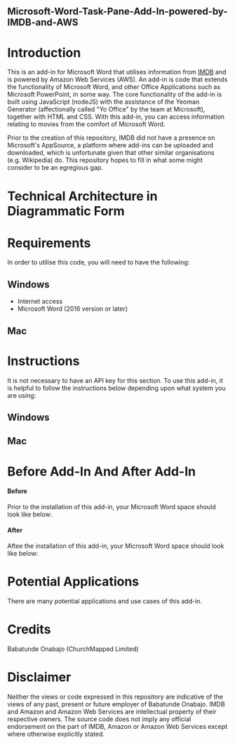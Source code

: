 ## Microsoft-Word-Task-Pane-Add-In-powered-by-IMDB-and-AWS

# Introduction
This is an add-in for Microsoft Word that utilises information from [IMDB](https://www.imdb.com/) and is powered by Amazon Web Services (AWS). An add-in is code that extends the functionality of Microsoft Word, and other Office Applications such as Microsoft PowerPoint, in some way. The core functionality of the add-in is built using JavaScript (nodeJS) with the assistance of the Yeoman Generator (affectionally called "Yo Office" by the team at Microsoft), together with HTML and CSS. With this add-in, you can access information relating to movies from the comfort of Microsoft Word. 

Prior to the creation of this repository, IMDB did not have a presence on Microsoft's AppSource, a platform where add-ins can be uploaded and downloaded, which is unfortunate given that other similar organisations (e.g. Wikipedia) do. This repository hopes to fill in what some might consider to be an egregious gap.

# Technical Architecture in Diagrammatic Form

# Requirements
In order to utilise this code, you will need to have the following:
## Windows
* Internet access
* Microsoft Word (2016 version or later)

## Mac

# Instructions
It is not necessary to have an API key for this section. To use this add-in, it is helpful to follow the instructions below depending upon what system you are using:

## Windows


## Mac

# Before Add-In And After Add-In
#### Before
Prior to the installation of this add-in, your Microsoft Word space should look like below:

#### After
Aftee the installation of this add-in, your Microsoft Word space should look like below:


# Potential Applications
There are many potential applications and use cases of this add-in.

# Credits
Babatunde Onabajo (ChurchMapped Limited)

# Disclaimer
Neither the views or code expressed in this repository are indicative of the views of any past, present or future employer of Babatunde Onabajo. IMDB and Amazon and Amazon Web Services are intellectual property of their respective owners. The source code does not imply any official endorsement on the part of IMDB, Amazon or Amazon Web Services except where otherwise explicitly stated. 
